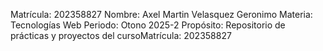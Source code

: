 
Matrícula: 202358827
Nombre: Axel Martin Velasquez Geronimo
Materia: Tecnologías Web
Periodo: Otono 2025-2
Propósito: Repositorio de prácticas y proyectos del cursoMatrícula: 202358827
